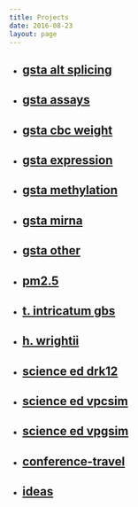 ```yaml
---
title: Projects
date: 2016-08-23
layout: page
---
```

* ## [gsta alt splicing](/projects/gsta-alt-splicing)
* ## [gsta assays](/projects/gsta-assays)
* ## [gsta cbc weight](/projects/gsta-cbc-weight)
* ## [gsta expression](/projects/gsta-expression)
* ## [gsta methylation](/projects/gsta-methylation)
* ## [gsta mirna](/projects/gsta-mirna)
* ## [gsta other](/projects/gsta-other)
* ## [pm2.5](/projects/pm2-5)
* ## [t. intricatum gbs](/projects/t-intricatum-gbs)
* ## [h. wrightii](/projects/h-wrightii)
* ## [science ed drk12](/projects/science-ed-drk12)
* ## [science ed vpcsim](/projects/science-ed-vpcsim)
* ## [science ed vpgsim](/projects/science-ed-vpgsim)
* ## [conference-travel](/projects/conference-travel)
* ## [ideas](/projects/ideas)
